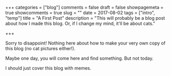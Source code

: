 +++
categories = ["blog"]
comments = false
draft = false
showpagemeta = true
showcomments = true
slug = ""
date =  2017-08-02
tags = ["intro", "temp"]
title = "A First Post"
description = "This will probably be a blog post about how I made this blog. Or, if I change my mind, it'll be about cats."

+++


Sorry to disappoint! Nothing here about how to make your very own copy of this blog (no cat pictures either!).

Maybe one day, you will come here and find something. But not today.





I should just cover this blog with memes.

